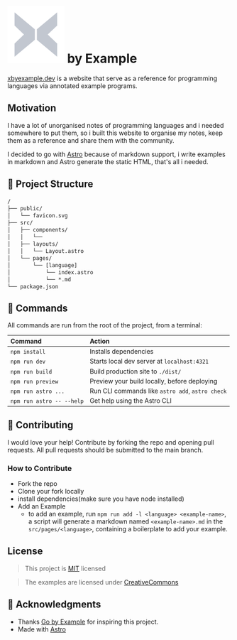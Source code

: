 # ![Logo](/public/favicon.png) by Example

[xbyexample.dev][site] is a website that serve as a reference for programming languages via annotated example programs.

## Motivation

I have a lot of unorganised notes of programming languages and i needed somewhere to put them, so i built this website to organise my notes, keep them as a reference and share them with the community.

I decided to go with [Astro][astro] because of markdown support, i write examples in markdown and Astro generate the static HTML, that's all i needed.

## 🚀 Project Structure

```text
/
├── public/
│   └── favicon.svg
├── src/
│   ├── components/
│   │   └──
│   ├── layouts/
│   │   └── Layout.astro
│   └── pages/
│       └── [language]
│           └── index.astro
│           └── *.md
└── package.json
```

## 🧞 Commands

All commands are run from the root of the project, from a terminal:

| Command                   | Action                                           |
| :------------------------ | :----------------------------------------------- |
| `npm install`             | Installs dependencies                            |
| `npm run dev`             | Starts local dev server at `localhost:4321`      |
| `npm run build`           | Build production site to `./dist/`               |
| `npm run preview`         | Preview your build locally, before deploying     |
| `npm run astro ...`       | Run CLI commands like `astro add`, `astro check` |
| `npm run astro -- --help` | Get help using the Astro CLI                     |

## 👏 Contributing

I would love your help! Contribute by forking the repo and opening pull requests.
All pull requests should be submitted to the main branch.

### How to Contribute

- Fork the repo
- Clone your fork locally
- install dependencies(make sure you have node installed)
- Add an Example
  - to add an example, run `npm run add -l <language> <example-name>`, a script will generate a markdown named `<example-name>.md` in the `src/pages/<language>`, containing a boilerplate to add your example.

## License

> This project is [MIT][license] licensed

> The examples are licensed under [CreativeCommons][ccby4.0]

## 👀 Acknowledgments

- Thanks [Go by Example][gobyexample] for inspiring this project.
- Made with [Astro][astro]

[site]: https://xbyexample.dev
[astro]: https://astro.build
[gobyexample]: https://gobyexample.com
[ccby4.0]: https://creativecommons.org/licenses/by/4.0/
[license]: /LICENSE
